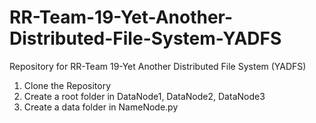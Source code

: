 # RR-Team-19-Yet-Another-Distributed-File-System-YADFS

Repository for RR-Team 19-Yet Another Distributed File System (YADFS)

1. Clone the Repository 
2. Create a root folder in DataNode1, DataNode2, DataNode3
3. Create a data folder in NameNode.py

